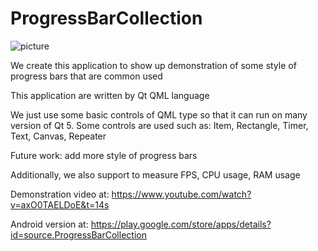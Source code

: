 # ProgressBarCollection
![picture](https://user-images.githubusercontent.com/24628660/31160413-637e6b9e-a8fa-11e7-8d63-8e8a59facd16.png)

We create this application to show up demonstration of some style of progress bars that are common used

This application are written by Qt QML language

We just use some basic controls of QML type so that it can run on many version of Qt 5. Some controls are used such as: Item, Rectangle, Timer, Text, Canvas, Repeater

Future work: add more style of progress bars

Additionally, we also support to measure FPS, CPU usage, RAM usage

Demonstration video at:
https://www.youtube.com/watch?v=axO0TAELDoE&t=14s

Android version at:
https://play.google.com/store/apps/details?id=source.ProgressBarCollection
